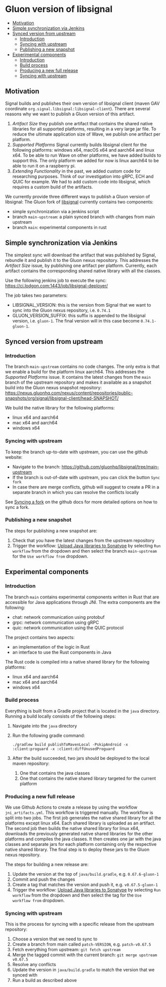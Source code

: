 # Gluon version of libsignal

* [Motivation](#motivation)
* [Simple synchronization via Jenkins](#simple-synchronization-via-jenkins)
* [Synced version from upstream](#synced-version-from-upstream)
   * [Introduction](#introduction)
   * [Syncing with upstream](#syncing-with-upstream)
   * [Publishing a new snapshot](#publishing-a-new-snapshot)
* [Experimental components](#experimental-components)
   * [Introduction](#introduction-1)
   * [Build process](#build-process)
   * [Producing a new full release](#producing-a-new-full-release)
   * [Syncing with upstream](#syncing-with-upstream-1)

## Motivation

Signal builds and publishes their own version of libsignal client (maven GAV coordinate `org.signal.libsignal:libsignal-client`).
There are several reasons why we want to publish a Gluon version of this artifact.

1. _Artifact Size_ they publish one artifact that contains the shared native libraries for all supported platforms,
   resulting in a very large jar file. To reduce the ultimate application size of Wave, we publish one artifact per platform.
2. _Supported Platforms_ Signal currently builds libsignal client for the following platforms: windows x64, macOS x64 and
   aarch64 and linux x64. To be able to run Wave on other platforms, we have added builds to support this. The only platform
   we added for now is linux aarch64 to be able to run it on a raspberry pi.
3. _Extending Functionality_ in the past, we added custom code for researching purposes. Think of our investigation into gRPC,
   ECH and QUIC for example. We had to add custom code into libsignal, which requires a custom build of the artifacts.

We currently provide three different ways to publish a Gluon version of libsignal:
The Gluon fork of [libsignal](https://github.com/signalapp/libsignal) currently contains two
components:

* simple synchronization via a jenkins script
* branch `main-upstream`: a plain synced branch with changes from main upstream
* branch `main`: experimental components in rust

## Simple synchronization via Jenkins

The simplest sync will download the artifact that was published by Signal, rebundle it and publish it to the Gluon nexus
repository. This addresses the _Artifact Size_ issue, by publishing one artifact per platform. Currently, each artifact
contains the corresponding shared native library with all the classes.

Use the following jenkins job to execute the sync: https://ci.lodgon.com:1443/job/libsignal-deployer/

The job takes two parameters:

* LIBSIGNAL_VERSION: this is the version from Signal that we want to sync into the Gluon nexus repository, i.e. `0.74.1`
* GLUON_VERSION_SUFFIX: this suffix is appended to the libsignal version, i.e. `gluon-1`. The final version will in this
  case become `0.74.1-gluon-1`.

## Synced version from upstream

### Introduction

The branch `main-upstream` contains no code changes. The only extra is that we enable a build for the platform linux aarch64.
This addresses the _Supported Platforms_ issue. It contains the latest changes from the `main` branch of the upstream
repository and makes it available as a snapshot build into the Gluon nexus snapshot repository:
https://nexus.gluonhq.com/nexus/content/repositories/public-snapshots/org/signal/libsignal-client/head-SNAPSHOT/

We build the native library for the following platforms:

* linux x64 and aarch64
* mac x64 and aarch64
* windows x64

### Syncing with upstream

To keep the branch up-to-date with upstream, you can use the github website:

* Navigate to the branch: https://github.com/gluonhq/libsignal/tree/main-upstream
* If the branch is out-of-date with upstream, you can click the button `Sync fork`
* In case there are merge conflicts, github will suggest to create a PR in a separate
  branch in which you can resolve the conflicts locally

See [Syncing a fork](https://docs.github.com/en/pull-requests/collaborating-with-pull-requests/working-with-forks/syncing-a-fork) on the github docs for more detailed options on how to sync a
fork.

### Publishing a new snapshot

The steps for publishing a new snapshot are:

1. Check that you have the latest changes from the upstream repository
2. Trigger the workflow: [Upload Java libraries to Sonatype](https://github.com/gluonhq/libsignal/actions/workflows/jni_artifacts.yml)
   by selecting `Run workflow` from the dropdown and then select the branch `main-upstream` for the `Use workflow from` dropdown.

## Experimental components

### Introduction

The branch `main` contains experimental components written in Rust that are accessible for Java
applications through JNI. The extra components are the following:

* chat: network communication using protobuf
* grpc: network communication using gRPC
* quic: network communication using the QUIC protocol

The project contains two aspects:

* an implementation of the logic in Rust
* an interface to use the Rust components in Java

The Rust code is compiled into a native shared library for the following platforms:

* linux x64 and aarch64
* mac x64 and aarch64
* windows x64

### Build process

Everything is built from a Gradle project that is located in the `java` directory. Running a
build locally consists of the following steps:

1. Navigate into the `java` directory
2. Run the following gradle command:

    ```
    ./gradlew build publishToMavenLocal -PskipAndroid -x :client:proguard -x :client:diffUnusedProguard
    ```

3. After the build succeeded, two jars should be deployed to the local maven repository:
    1. One that contains the java classes
    2. One that contains the native shared library targeted for the current platform

### Producing a new full release

We use Github Actions to create a release by using the workflow `jni_artifacts.yml`. This
workflow is triggered manually. The workflow is split into two jobs. The first job generates the
native shared library for all the platforms except linux x64. Each shared library is uploaded as
an artifact. The second job then builds the native shared library for linux x64, downloads the
previously generated native shared libraries for the other platforms and compiles the java
classes. It then creates one jar with the java classes and separate jars for each platform
containing only the respective native shared library. The final step is to deploy these jars to
the Gluon nexus repository.

The steps for building a new release are:

1. Update the version at the top of `java/build.gradle`, e.g. `0.67.6-gluon-1`
2. Commit and push the changes
3. Create a tag that matches the version and push it, e.g. `v0.67.5-gluon-1`
4. Trigger the workflow: [Upload Java libraries to Sonatype](https://github.com/gluonhq/libsignal/actions/workflows/jni_artifacts.yml)
by selecting `Run workflow` from the dropdown and then select the tag for the `Use workflow from`
dropdown.

### Syncing with upstream

This is the process for syncing with a specific release from the upstream repository:

1. Choose a version that we need to sync to
2. Create a branch from main called `patch-VERSION`, e.g. `patch-v0.67.5`
3. Fetch everything from upstream: `git fetch upstream`
4. Merge the tagged commit with the current branch: `git merge upstream v0.67.5`
5. Resolve any conflicts
6. Update the version in `java/build.gradle` to match the version that we synced with
7. Run a build as described above
